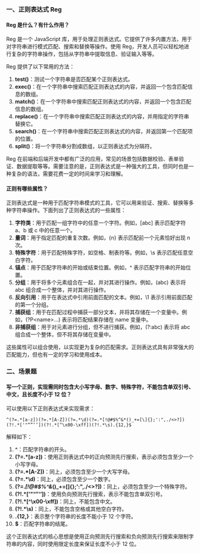 <!--
 * @Author: Shu Binqi
 * @Date: 2023-03-06 22:05:46
 * @LastEditors: Shu Binqi
 * @LastEditTime: 2023-03-19 19:26:59
 * @Description: RegExp 正则表达式（3题）
 * @Version: 1.0.0
 * @FilePath: \interviewQuestions\前端基础\JavaScript\RegExp.md
-->

### 一、正则表达式 Reg

#### Reg 是什么？有什么作用？

Reg 是一个 JavaScript 库，用于处理正则表达式。它提供了许多内置方法，用于对字符串进行模式匹配、搜索和替换等操作。使用 Reg，开发人员可以轻松地进行复杂的字符串操作，包括从字符串中提取信息、验证输入等等。

Reg 提供了以下常用的方法：

1. **test()**：测试一个字符串是否匹配某个正则表达式。
1. **exec()**：在一个字符串中搜索匹配正则表达式的内容，并返回一个包含匹配信息的数组。
1. **match()**：在一个字符串中搜索匹配正则表达式的内容，并返回一个包含匹配信息的数组。
1. **replace()**：在一个字符串中搜索匹配正则表达式的内容，并用指定的字符串替换它。
1. **search()**：在一个字符串中搜索匹配正则表达式的内容，并返回第一个匹配项的位置。
1. **split()**：将一个字符串分割成数组，以正则表达式为分隔符。

Reg 在前端和后端开发中都有广泛的应用，常见的场景包括数据校验、表单验证、数据提取等等。需要注意的是，正则表达式是一种强大的工具，但同时也是一种复杂的语法，需要花费一定的时间来学习和理解。

#### 正则有哪些属性？

正则表达式是一种用于匹配字符串模式的工具，它可以用来验证、搜索、替换等多种字符串操作。下面列出了正则表达式的一些属性：

1. **字符类**：用于匹配一组字符中的任意一个字符。例如，[abc] 表示匹配字符 a、b 或 c 中的任意一个。
1. **量词**：用于指定匹配的重复次数。例如，{n} 表示匹配前一个元素恰好出现 n 次。
1. **特殊字符**：用于匹配特殊字符，如空格、制表符等。例如，\s 表示匹配任意空白字符。
1. **锚点**：用于匹配字符串的开始或结束位置。例如，^ 表示匹配字符串的开始位置。
1. **分组**：用于将多个元素组合在一起，并对其进行操作。例如，(abc) 表示将 abc 组合成一个整体，并对其进行操作。
1. **反向引用**：用于在表达式中引用前面匹配的文本。例如，\1 表示引用前面匹配的第一个分组。
1. **捕获组**：用于在匹配过程中捕获一部分文本，并将其存储在一个变量中。例如，(?P&lt;name&gt;...) 表示将匹配结果存储在 name 变量中。
1. **非捕获组**：用于对元素进行分组，但不进行捕获。例如，(?:abc) 表示将 abc 组合成一个整体，但不将其存储在变量中。

这些属性可以组合使用，以实现更为复杂的匹配需求。正则表达式具有非常强大的匹配能力，但也有一定的学习和使用成本。

### 二、场景题

#### 写一个正则，实现需同时包含大小写字母、数字、特殊字符，不能包含单双引号、中文，且长度不小于 12 位？

可以使用以下正则表达式来实现需求：

```
^(?=.*[a-z])(?=.*[A-Z])(?=.*\d)(?=.*[!@#$%^&*()_+=[\]{};':",./<>?])(?!.*['"“”‘’])(?!.*[^\x00-\xff])(?!.*\s).{12,}$
```

解释如下：

1. **^**：匹配字符串的开头。
1. **(?=.\*[a-z])**：使用正则表达式中的正向预测先行搜索，表示必须包含至少一个小写字母。
1. **(?=.\*[A-Z])**：同上，必须包含至少一个大写字母。
1. **(?=.\*\d)**：同上，必须包含至少一个数字。
1. **(?=._[!@#$%^&_()\_+=[\]{};':",./&lt;&gt;?])**：同上，必须包含至少一个特殊字符。
1. **(?!.\*['"“”‘’])**：使用负向预测先行搜索，表示不能包含单双引号。
1. **(?!.\*[^\x00-\xff])**：同上，不能包含中文。
1. **(?!.\*\s)**：同上，不能包含空格或其他空白字符。
1. **.{12,}**：表示整个字符串的长度不能小于 12 个字符。
1. **$**：匹配字符串的结尾。

这个正则表达式的核心思想是使用正向预测先行搜索和负向预测先行搜索来限制字符串的内容，同时使用限定长度来保证长度不小于 12 位。
